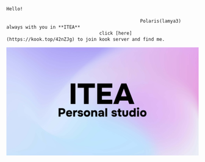                                                                      Hello!

                                                     Polaris(lamya3) always with you in **ITEA**
                                      click [here](https://kook.top/42nZJg) to join kook server and find me.

![](https://raw.githubusercontent.com/lamya3/lamya3/main/img/ITEA.jpg)
